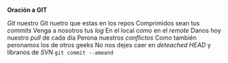**Oración a GIT**

*Git* nuestro
Git nuetro que estas en los repos
Comprimidos sean tus *commits*
Venga a nosotros tus *log*
En el local como en el *remote*
Danos hoy nuestro *pull* de cada dia
Perona nuestros *conflictos*
Como también peronamos los de otros geeks
No nos dejes caer en *deteached HEAD*
y líbranos de *SVN*
`git commit --ameand`
